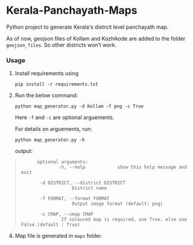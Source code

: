 # Kerala-Panchayath-Maps
Python project to generate Kerala's distrcit level panchayath map.


As of now, geojson files of Kollam and Kozhikode are added to the folder `geojson_files`. So other districts won't work.

### Usage 

1. Install requirements using 

    ```pip install -r requirements.txt ```

2. Run the below command:

    ```python map_generator.py -d Kollam -f png -c True```
    
    Here `-f` and `-c` are optional arguements. 
    
    For details on arguements, run:
    
    ```python map_generator.py -h```
    
    output:
    
>    		optional arguments:
>            		-h, --help            show this help message and exit
>  
>            -d DISTRICT, --district DISTRICT
>                        District name
>                        
>            -f FORMAT, --format FORMAT
>                        Output image format (default: png)
>                        
>            -c CMAP, --cmap CMAP  
>                    If coloured map is required, use True. else use False.(default : True)
>  
    
    
4. Map file is generated in `maps` folder.
